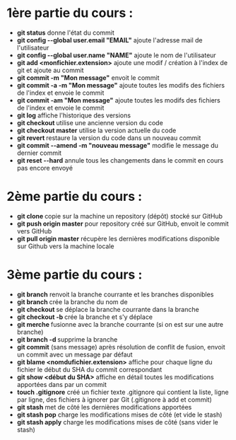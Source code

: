 # 1ère partie du cours :

* **git status** donne l'état du commit
* **git config --global user.email "EMAIL"** ajoute l'adresse mail de l'utilisateur
* **git config --global user.name "NAME"** ajoute le nom de l'utilisateur
* **git add <monfichier.extension>** ajoute une modif / création à l'index de git et ajoute au commit
* **git commit -m "Mon message"** envoit le commit
* **git commit -a -m "Mon message"** ajoute toutes les modifs des fichiers de l'index et envoie le commit
* **git commit -am "Mon message"** ajoute toutes les modifs des fichiers de l'index et envoie le commit
* **git log** affiche l'historique des versions
* **git checkout <SHA du commit>** utilise une ancienne version du code
* **git checkout master** utilise la version actuelle du code
* **git revert <SHA du commit>** restaure la version du code dans un nouveau commit
* **git commit --amend -m "nouveau message"** modifie le message du dernier commit
* **git reset --hard** annule tous les changements dans le commit en cours pas encore envoyé


# 2ème partie du cours :

* **git clone <URLFournieParGitHub>** copie sur la machine un repository (dépôt) stocké sur GitHub
* **git push origin master** pour repository créé sur GitHub, envoit le commit vers GitHub
* **git pull origin master** récupère les dernières modifications disponible sur Github vers la machine locale


# 3ème partie du cours :

* **git branch** renvoit la branche courrante et les branches disponibles
* **git branch <nomBranche>** crée la branche du nom de <nomBranche>
* **git checkout <nomBranche>** se déplace la branche courrante dans la branche <nomBranche>
* **git checkout -b <nomBranche>** crée la branche et s'y déplace
* **git merche <nomBranche>** fusionne <nomBranche> avec la branche courrante (si on est sur une autre branche)
* **git branch -d <nomBranche>** supprime la branche
* **git commit** (sans message) après résolution de conflit de fusion, envoit un commit avec un message par défaut 
* **git blame <nomdufichier.extension>** affiche pour chaque ligne du fichier le début du SHA du commit correspondant
* **git show <début du SHA>** affiche en détail toutes les modifications apportées dans par un commit
* **touch .gitignore** créé un fichier texte .gitignore qui contient la liste, ligne par ligne, des fichiers à ignorer par Git (.gitignore à add et commit)
* **git stash** met de côté les dernières modifications apportées
* **git stash pop** charge les modifications mises de côté (et vide le stash)
* **git stash apply** charge les modifications mises de côté (sans vider le stash)
